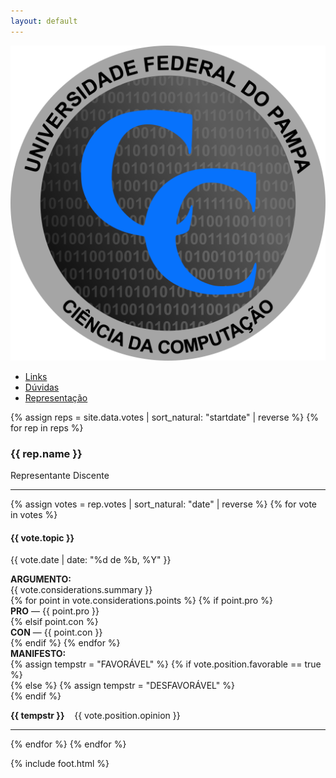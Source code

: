 ```yaml
---
layout: default
---
```


<section class="hero is-light is-medium">
  <div class="hero-body">
    <div class="container has-text-centered">
      <img id="logo" src="/assets/img/logo.png" alt="Page logo">
    </div>
  </div>

  <div class="hero-foot">
    <nav class="tabs is-boxed is-fullwidth">
      <div class="container">
        <ul>
          <li>
            <a href="/">Links</a>
          </li>
          <li>
            <a href="/faq">Dúvidas</a>
          </li>
          <li class="is-active">
            <a href="/votes">Representação</a>
          </li>
        </ul>
      </div>
    </nav>
  </div>
</section>

<div id="page" class="container content mt-6 mb-6">
{% assign reps = site.data.votes | sort_natural: "startdate" | reverse %}
{% for rep in reps %}
  <h3 class="title">{{ rep.name }}</h3>
  <p class="subtitle">Representante Discente</p>
  <hr>
  {% assign votes = rep.votes | sort_natural: "date" | reverse %}
  {% for vote in votes %}
    <h4 class="title">{{ vote.topic }}</h4>
    <p class="subtitle">{{ vote.date | date: "%d de %b, %Y" }}</p>
    <div class="mt-4"><b>ARGUMENTO:</b></div>
    <div>{{ vote.considerations.summary }}</div>
    {% for point in vote.considerations.points %}
      {% if point.pro %}
        <div class="pl-5"><span class="has-text-success"><b>PRO</b></span>&nbsp;—&nbsp;{{ point.pro }}</div>
      {% elsif point.con %}
        <div class="pl-5"><span class="has-text-danger"><b>CON</b></span>&nbsp;—&nbsp;{{ point.con }}</div>
      {% endif %}
    {% endfor %}
    <div class="mt-3"><b>MANIFESTO:</b></div>
    {% assign tempstr = "FAVORÁVEL" %}
    {% if vote.position.favorable == true %}
    <article class="message is-success mt-4">
    {% else %}
    {% assign tempstr = "DESFAVORÁVEL" %}
    <article class="message is-danger mt-4">
    {% endif %}
      <div class="message-body">
        <p><b>{{ tempstr }}</b>&nbsp;&nbsp;&nbsp;&nbsp;{{ vote.position.opinion }}</p>
      </div>
    </article>
    <hr>
  {% endfor %}
{% endfor %}

</div>

{% include foot.html %}
